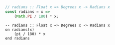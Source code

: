 ```javascript
// radians :: Float x => Degrees x -> Radians x
const radians = x =>
    (Math.PI / 180) * x;
```


```applescript
-- radians :: Float x => Degrees x -> Radians x
on radians(x)
    (pi / 180) * x
end radians
```